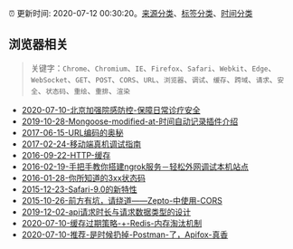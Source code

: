 :alarm_clock: 更新时间: 2020-07-12 00:30:20。[来源分类](../README.md)、[标签分类](../TAGS.md)、[时间分类](../TIMELINE.md)

## 浏览器相关


> 关键字：`Chrome`、`Chromium`、`IE`、`Firefox`、`Safari`、`Webkit`、`Edge`、`WebSocket`、`GET`、`POST`、`CORS`、`URL`、`浏览器`、`调试`、`缓存`、`跨域`、`请求`、`安全`、`状态码`、`重绘`、`重排`、`渲染`



- [2020-07-10-北京加强院感防控-保障日常诊疗安全](http://app.cctv.com/special/cportal/detail/arti/index.html?id=ArtiJYADGx1konepaOPfCtB6200710&isfromapp=1) 
- [2019-10-28-Mongoose-modified-at-时间自动记录插件介绍](https://aotu.io/notes/2019/10/28/modified-at/) 
- [2017-06-15-URL编码的奥秘](https://aotu.io/notes/2017/06/15/The-mystery-of-URL-encoding/) 
- [2017-02-24-移动端真机调试指南](https://aotu.io/notes/2017/02/24/Mobile-debug/) 
- [2016-09-22-HTTP-缓存](https://aotu.io/notes/2016/09/22/http-caching/) 
- [2016-02-19-手把手教你搭建ngrok服务－轻松外网调试本机站点](https://aotu.io/notes/2016/02/19/ngrok/) 
- [2016-01-28-你所知道的3xx状态码](https://aotu.io/notes/2016/01/28/3xx-of-http-status/) 
- [2015-12-23-Safari-9.0的新特性](https://aotu.io/notes/2015/12/23/new-safari-9/) 
- [2015-10-26-前方有坑，请绕道——Zepto-中使用-CORS](https://aotu.io/notes/2015/10/26/zepto-cors/) 
- [2019-12-02-api请求时长与请求数据类型的设计](https://juejin.im/post/5de28460e51d4532f87096e2) 
- [2020-07-10-缓存过期策略-+-Redis-内存淘汰机制](https://toutiao.io/k/ti9riut) 
- [2020-07-10-推荐-是时候扔掉-Postman-了，Apifox-真香](https://toutiao.io/k/5t9uoyn) 